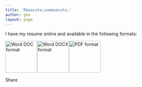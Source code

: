 ```yaml
---
title: 'R&eacute;sum&eacute;'
author: geo
layout: page
---
```

I have my resume online and available in the following formats:

[<img class="alignnone" title="Word DOC format" src="http://geo.trippy.org/images/docicon.png" alt="Word DOC format" width="100" height="100" />][1][<img class="alignnone" title="Word DOCX format" src="http://geo.trippy.org/images/docxicon.png" alt="Word DOCX format" width="100" height="100" />][2][<img class="alignnone" title="PDF format" src="http://geo.trippy.org/images/pdficon.png" alt="PDF format" width="100" height="100" />][3]

<div class="addtoany_share_save_container addtoany_content_bottom">
  <div class="a2a_kit a2a_kit_size_32 a2a_target addtoany_list" id="wpa2a_209">
    <a class="a2a_button_tumblr" href="http://www.addtoany.com/add_to/tumblr?linkurl=http%3A%2F%2Fgeo.trippy.org%2Frsum%2F&linkname=R%C3%A9sum%C3%A9" title="Tumblr" rel="nofollow" target="_blank"></a><a class="a2a_button_twitter_tweet addtoany_special_service" data-count="none" data-url="http://geo.trippy.org/rsum/" data-text="R&eacute;sum&eacute;"></a><a class="a2a_button_google_plusone addtoany_special_service" data-annotation="none" data-href="http://geo.trippy.org/rsum/"></a><a class="a2a_button_google_plus" href="http://www.addtoany.com/add_to/google_plus?linkurl=http%3A%2F%2Fgeo.trippy.org%2Frsum%2F&linkname=R%C3%A9sum%C3%A9" title="Google+" rel="nofollow" target="_blank"></a><a class="a2a_dd addtoany_share_save" href="http://www.addtoany.com/share_save"><img src="http://geo.trippy.org/wp-content/plugins/add-to-any/share_save_120_16.png" width="120" height="16" alt="Share" /></a>
  </div>
</div>

 [1]: http://geo.trippy.org/resume.doc
 [2]: http://geo.trippy.org/resume.docx
 [3]: http://geo.trippy.org/resume.pdf